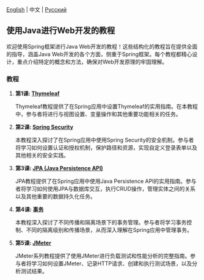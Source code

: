 [English](README-EN.md) | 中文 | [Русский](README.md)

## 使用Java进行Web开发的教程

欢迎使用Spring框架进行Java Web开发的教程！这些结构化的教程旨在提供全面的指导，涵盖Java Web开发的各个方面，侧重于Spring框架。每个教程都精心设计，重点介绍特定的概念和方法，确保对Web开发原理的牢固理解。

### 教程

1. **第1课: [Thymeleaf](docs/cn/thymeleaf/lab-work.md)**

   Thymeleaf教程提供了在Spring应用中设置Thymeleaf的实用指南。在本教程中，参与者将进行与视图设置、变量操作和其他重要功能相关的任务。

2. **第2课: [Spring Security](docs/cn/springsecurity/lab-work.md)**

   本教程深入探讨了在Spring应用中使用Spring Security的安全机制。参与者将学习如何设置认证和授权机制，保护路径和资源，实现自定义登录表单以及其他相关的安全实践。

3. **第3课: [JPA (Java Persistence API)](docs/cn/jpa/lab-work.md)**

   JPA教程提供了在Spring应用中使用Java Persistence API的实用指南。参与者将学习如何使用JPA与数据库交互，执行CRUD操作，管理实体之间的关系以及其他重要的数据持久化任务。

4. **第4课: [事务](docs/cn/transactions/lab-work.md)**

   本教程深入探讨了不同传播和隔离场景下的事务管理。参与者将学习事务控制、不同的隔离级别和传播场景，从而深入理解在Spring应用中管理事务。

5. **第5课: [JMeter](docs/cn/jmeter/lab-work.md)**

   JMeter系列教程提供了使用JMeter进行负载测试和性能分析的完整指南。参与者将学习如何设置JMeter、记录HTTP请求、创建和执行测试场景，以及分析测试结果。


